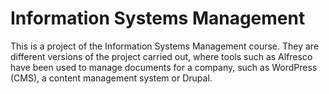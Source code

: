 # Information Systems Management


This is a project of the Information Systems Management course. They are different versions of the project carried out, where tools such as Alfresco have been used to manage documents for a company, such as WordPress (CMS), a content management system or Drupal.
